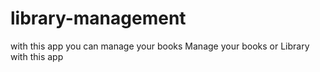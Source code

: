 # library-management
with this app you can manage your books
Manage your books or Library with this app
